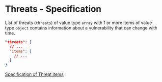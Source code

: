 # Threats - Specification

List of threats (`threats`) of value type `array` with 1 or more items of value
type `object` contains information about a vulnerability that can change with
time.

```json
"threats": {
  // ...
  "items": {
    // ...
  }
}
```

[Specification of Threat items](threats/threat-spec.en.md)

